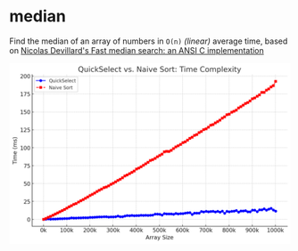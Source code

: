 # median
Find the median of an array of numbers in `O(n)` _(linear)_ average time, based on [Nicolas Devillard's Fast median search: an ANSI C implementation](http://ndevilla.free.fr/median/median/src/quickselect.c)

![Benchmark Results](./median-benchmarks.png)
